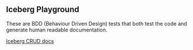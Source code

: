 ## Iceberg Playground

These are BDD (Behaviour Driven Design) tests that both test
the code and generate human readable documentation.

[Iceberg CRUD docs](scenarios.html)